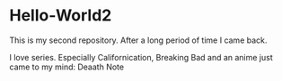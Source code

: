 # Hello-World2
This is my second repository. After a long period of time I came back.


I love series. Especially Californication, Breaking Bad and an anime just came to my mind: Deaath Note
